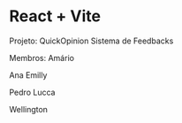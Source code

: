 # React + Vite

Projeto: QuickOpinion
Sistema de Feedbacks

Membros:
Amário

Ana Emilly

Pedro Lucca

Wellington
